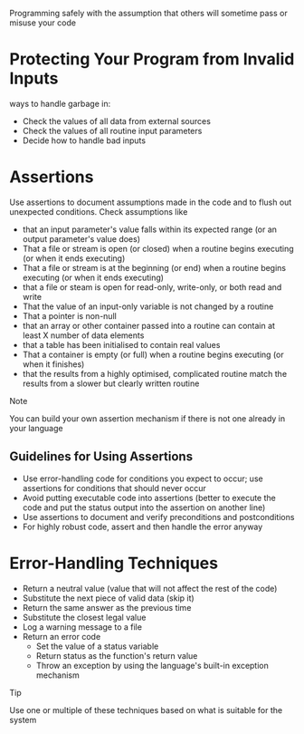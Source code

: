 Programming safely with the assumption that others will sometime pass or misuse your code
# Protecting Your Program from Invalid Inputs
ways to handle garbage in:
- Check the values of all data from external sources
- Check the values of all routine input parameters
- Decide how to handle bad inputs
# Assertions
Use assertions to document assumptions made in the code and to flush out unexpected conditions. Check assumptions like
- that an input parameter's value falls within its expected range (or an output parameter's value does)
- That a file or stream is open (or closed) when a routine begins executing (or when it ends executing)
- That a file or stream is at the beginning (or end) when a routine begins executing (or when it ends executing)
- that a file or steam is open for read-only, write-only, or both read and write
- That the value of an input-only variable is not changed by a routine
- That a pointer is non-null
- that an array or other container passed into a routine can contain at least X number of data elements
- that a table has been initialised to contain real values
- That a container is empty (or full) when a routine begins executing (or when it finishes)
- that the results from a highly optimised, complicated routine match the results from a slower but clearly written routine
> [!note] 
> You can build your own assertion mechanism if there is not one already in your language

## Guidelines for Using Assertions
- Use error-handling code for conditions you expect to occur; use assertions for conditions that should never occur
- Avoid putting executable code into assertions (better to execute the code and put the status output into the assertion on another line)
- Use assertions to document and verify preconditions and postconditions
- For highly robust code, assert and then handle the error anyway
# Error-Handling Techniques
- Return a neutral value (value that will not affect the rest of the code)
- Substitute the next piece of valid data (skip it)
- Return the same answer as the previous time
- Substitute the closest legal value
- Log a warning message to a file
- Return an error code
	- Set the value of a status variable
	- Return status as the function's return value
	- Throw an exception by using the language's built-in exception mechanism
> [!tip]
 Use one or multiple of these techniques based on what is suitable for the system

